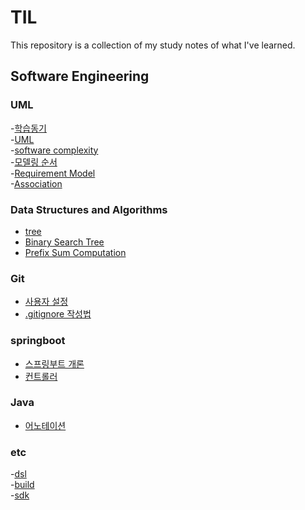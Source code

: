 # TIL
This repository is a collection of my study notes of what I've learned.

## Software Engineering
### UML
-[학습동기](UML/head.md)</br>
-[UML](UML/UML.md)</br>
-[software complexity](UML/software-complexity.md)</br>
-[모델링 순서](UML/modeling.md)</br>
-[Requirement Model](UML/requirement_model.md)</br>
-[Association](UML/association.md)</br>


### Data Structures and Algorithms
- [tree](DSA/tree.md)</br>
- [Binary Search Tree](DSA/BST.md)</br>
- [Prefix Sum Computation](DSA/prefex-computation.md)</br>
### Git
- [사용자 설정](Tools/Git/git-configuration.md)</br>
- [.gitignore 작성법](Tools/Git/gitignored.md)</br>

### springboot
- [스프링부트 개론](springboot/abstract.md)</br>
- [컨트롤러](springboot/MVC/controller.md)</br>

### Java
- [어노테이션](java/annotation.md)</br>

### etc
-[dsl](etc/dsl.md)</br>
-[build](etc/build.md)</br>
-[sdk](etc/sdk.md)</br>








